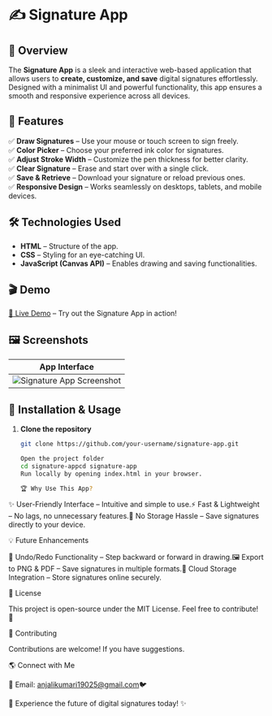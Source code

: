 # ✍️ Signature App

## 🚀 Overview
The **Signature App** is a sleek and interactive web-based application that allows users to **create, customize, and save** digital signatures effortlessly. Designed with a minimalist UI and powerful functionality, this app ensures a smooth and responsive experience across all devices.

## 🎨 Features
✅ **Draw Signatures** – Use your mouse or touch screen to sign freely.  
✅ **Color Picker** – Choose your preferred ink color for signatures.  
✅ **Adjust Stroke Width** – Customize the pen thickness for better clarity.  
✅ **Clear Signature** – Erase and start over with a single click.  
✅ **Save & Retrieve** – Download your signature or reload previous ones.  
✅ **Responsive Design** – Works seamlessly on desktops, tablets, and mobile devices.

## 🛠️ Technologies Used
- **HTML** – Structure of the app.  
- **CSS** – Styling for an eye-catching UI.  
- **JavaScript (Canvas API)** – Enables drawing and saving functionalities.  

## 🎬 Demo
[🔗 Live Demo](#) – Try out the Signature App in action!

## 🖼️ Screenshots
| App Interface |
|--------------|
| ![Signature App Screenshot](../mnt/data/image.png) |


## 🔧 Installation & Usage
1. **Clone the repository**  
   ```sh
   git clone https://github.com/your-username/signature-app.git

   Open the project folder
   cd signature-appcd signature-app
   Run locally by opening index.html in your browser.

   🏆 Why Use This App?

✨ User-Friendly Interface – Intuitive and simple to use.⚡ Fast & Lightweight – No lags, no unnecessary features.📂 No Storage Hassle – Save signatures directly to your device.

💡 Future Enhancements

🚀 Undo/Redo Functionality – Step backward or forward in drawing.🖼️ Export to PNG & PDF – Save signatures in multiple formats.📁 Cloud Storage Integration – Store signatures online securely.

📜 License

This project is open-source under the MIT License. Feel free to contribute! 🎉

🤝 Contributing

Contributions are welcome! If you have suggestions.

🌎 Connect with Me

📧 Email: anjalikumari19025@gmail.com🐦



🚀 Experience the future of digital signatures today! ✨
